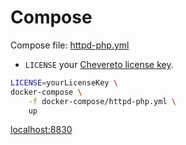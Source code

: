 # Compose

Compose file: [httpd-php.yml](docker-compose/httpd-php.yml)

* `LICENSE` your [Chevereto license key](https://chevereto.com/pricing).

```sh
LICENSE=yourLicenseKey \
docker-compose \
    -f docker-compose/httpd-php.yml \
    up
```

[localhost:8830](http://localhost:8830)
